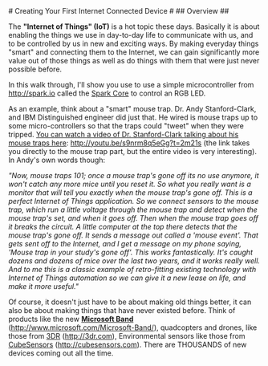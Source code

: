 ﻿<a name="Title" />
# Creating Your First Internet Connected Device #

<a name="Overview" />
## Overview ##

The **"Internet of Things" (IoT)** is a hot topic these days.  Basically it is about enabling the things we use in day-to-day life to communicate with us, and to be controlled by us in new and exciting ways.  By making everyday things "smart" and connecting them to the Internet, we can gain significantly more value out of those things as well as do things with them that were just never possible before.  

In this walk through, I'll show you use to use a simple microcontroller from http://spark.io called the [Spark Core](https://www.spark.io/dev-kits) to control an RGB LED.  

As an example, think about a "smart" mouse trap.  Dr. Andy Stanford-Clark, and IBM Distinguished engineer did just that.  He wired is mouse traps up to some micro-controllers so that the traps could "tweet" when they were tripped.  [You can watch a video of Dr. Stanford-Clark talking about his mouse traps here](http://youtu.be/s9nrm8q5eGg?t=2m21s): http://youtu.be/s9nrm8q5eGg?t=2m21s (the link takes you directly to the mouse trap part, but the entire video is very interesting).  In Andy's own words though: 

_"Now, mouse traps 101; once a mouse trap's gone off its no use anymore, it won't catch any more mice until you reset it. So what you really want is a monitor that will tell you exactly when the mouse trap's gone off. This is a perfect Internet of Things application. So we connect sensors to the mouse trap, which run a little voltage through the mouse trap and detect when the mouse trap's set, and when it goes off. Then when the mouse trap goes off it breaks the circuit. A little computer at the top there detects that the mouse trap's gone off. It sends a message out called a 'mouse event'. That gets sent off to the Internet, and I get a message on my phone saying, 'Mouse trap in your study's gone off'.  This works fantastically.  It's caught dozens and dozens of mice over the last two years, and it works really well.  And to me this is a classic example of retro-fitting existing technology with Internet of Things automation so we can give it a new lease on life, and make it more useful."_

Of course, it doesn't just have to be about making old things better, it can also be about making things that have never existed before.  Think of products like the new **[Microsoft Band](http://www.microsoft.com/Microsoft-Band/)** (http://www.microsoft.com/Microsoft-Band/), quadcopters and drones, like those from [3DR](3dr.com) (http://3dr.com), Environmental sensors like those from [CubeSensors](http://cubesensors.com) (http://cubesensors.com).  There are THOUSANDS of new devices coming out all the time.  

